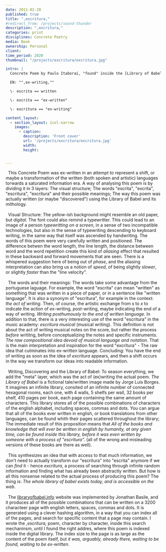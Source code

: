 ```yaml
---
date: 2011-02-20
published: true
title: ",excritura,"
#redirect_from: /projects/sound-thunder
description: ",excritura,"
categories: print
disciplines: Concrete Poetry
media: Book
ownership: Personal
client:
time_period: 2020
thumbnail: "/projects/excritura/excritura.jpg"

intro: |
  Concrete Poem by Paulo Itaboraí, "found" inside the [Library of Babel](https://libraryofbabel.info)

  EN: "",ex-writing,""

  \- escrita == written

  \- excrita == "ex-written"

  \- excritura == "ex-writing"

content_layout:
  - section_layout: 1col-narrow
    images:
      - caption:
        description: 'Front cover'
        url: '/projects/excritura/excritura.jpg'
        width:
        height:


---
```

&nbsp;
This Concrete Poem was ex-written in an attempt to represent a shift, or maybe a transformation of the written (both spoken and artistic) languages torwards a saturated information era. A way of analysing this poem is by dividing it in 3 layers: The visual structure; The words "escrita", "excrita", "escritura", "excritura" and their possible meanings; The way this poem was actually written (or maybe "discovered") using the Library of Babel and its mithology.
\
&nbsp;
\
&nbsp;
Visual Structure: The yellow-ish background might resemble an old paper, but *digital*. The font could also remind a typewritter. This could lead to an image of a person *typewritting on a screen*, in a sense of two incompatible technologies, but also in the sense of typewriting descending to keyboard writing, in the same way that itself was ascended by handwriting.
The words of this poem were very carefully written and positioned. The difference betwen the word length, the line length, the distance between word and the word repetition create this kind of *aliasing* effect that resulted in these backward and forward movements that are seen. There is a whispered suggestion here of being out of *phase*, and the aliasing interpretation can also bring us a notion of *speed*, of being slightly *slower*, or slightly *faster* than the "line velocity".
\
&nbsp;
\
&nbsp;
The words and their meanings: The words take some advantage from the portuguese laguage. For example, the word "escrita" can mean "written" as something that was written in a piece of paper, or in a sentence like "written language". It is also a synonym of "escritura", for example in the context: *the act of writing*. Then, of course, the artistic exchange from *s* to *x* to indicate the action of *ex*-writing, *post*-writing, maybe indicating the end of a way of writing. *Writing posthumously to the end of written language.* 
In addition to that, there is a very interesting use of the word "escritura" in the music academy: *escritura musical* (musical writing). This definition is not about the act of writing musical notes on the score, but rather the process *before* writitng, before conceptualizing the notes and specific instruments. *The raw compositional idea devoid of musical language and notation.* That is the main interpretation and inspiration for the word "excritura" - The raw idea that culminates into ex-written language. Concluding: You have the end of writing as soon as the idea of *excritura* appears, and then a shift occurs in the way we transform our ideas into readable information.
\
&nbsp;
\
&nbsp;
Writing, Discovering and the Library of Babel: To season everything, we add the "meta" layer, which was the act of (ex)writing the actual poem. *The Library of Babel* is a fictional tale/written image made by Jorge Luis Borges. It imagines an infinite library, consited of an infinite number of  connected hexagonal rooms, each one, with 4 walls, 5 shelfs per wall, 32 books per shelf, 410 pages per book, each page containing the same amount of characters. This library stores all of the possible combinations of characters of the english alphabet, including spaces, commas and dots. You can argue that all of the books ever written in english, or book translations from other languages, can be found whith their pages scattered throughout the library; The immediate result of this proposition means that *All of the books and  knowledge that will ever be written in english by humanity, at any given time, can be found inside this library, before it was even written by someone with a process of "escritura".* (all of the wrong and misleading versions of these books are there as well). 
\
&nbsp;
\
&nbsp;
This synthesizes an idea that with access to that much information, we don't need to actually transform our "escritura" into "escrita" anymore if we can *find* it - hence *excritura*, a process of searching through infinite random information and finding what has already been abstractly written. But how is all this nonsense related to the actual process of producing this poem? The thing is: *The whole library of babel exists today, and is accessible on the web*. \
&nbsp;
\
&nbsp;
The [libraryofbabel.info](http://libraryofbabel.info) website was implemented by Jonathan Basile, and it produces all of the possible combinations that can be written on a 3200 characteer page with english letters, spaces, commas and dots. It is generated using a clever hashing algorithm, in a way that you can index all of the pages, and search for specific content that a page may contain. I wrote the *,excritura,* poem, character by character, inside this search mechaninsm, until I found the right addres, where this poem is indexed inside the digital library. The index size to the page is as large as the content of the poem itself, but *it was, arguably, already there, waiting to be found, waiting to be ex-written*.
